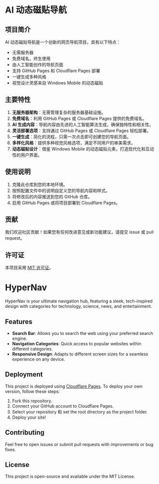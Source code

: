 # AI 动态磁贴导航

## 项目简介

AI 动态磁贴导航是一个创新的网页导航项目，具有以下特点：

- 无需服务器
- 免费域名，终生使用
- 由人工智能创作的导航页面
- 支持 GitHub Pages 和 Cloudflare Pages 部署
- 一键生成多种风格
- 视觉设计灵感来自 Windows Mobile 的动态磁贴

## 主要特性

1. **无服务器架构**：无需管理复杂的服务器基础设施。
2. **免费域名**：利用 GitHub Pages 或 Cloudflare Pages 提供的免费域名。
3. **AI 生成内容**：导航内容由先进的人工智能算法生成，确保独特性和相关性。
4. **灵活部署选项**：支持通过 GitHub Pages 或 Cloudflare Pages 轻松部署。
5. **一键生成**：简化的流程，只需一次点击即可创建您的导航页面。
6. **多样化风格**：提供多种视觉风格选项，满足不同用户的审美需求。
7. **动态磁贴设计**：借鉴 Windows Mobile 的动态磁贴元素，打造现代化和互动性的用户界面。

## 使用说明

1. 克隆此仓库到您的本地环境。
2. 按照配置文件中的说明自定义您的导航内容和样式。
3. 将修改后的内容推送到您的 GitHub 仓库。
4. 启用 GitHub Pages 或将项目部署到 Cloudflare Pages。

## 贡献

我们欢迎社区贡献！如果您有任何改进意见或新功能建议，请提交 issue 或 pull request。

## 许可证

本项目采用 [MIT 许可证](LICENSE)。



# HyperNav

HyperNav is your ultimate navigation hub, featuring a sleek, tech-inspired design with categories for technology, science, news, and entertainment.

## Features

- **Search Bar**: Allows you to search the web using your preferred search engine.
- **Navigation Categories**: Quick access to popular websites within different categories.
- **Responsive Design**: Adapts to different screen sizes for a seamless experience on any device.

## Deployment

This project is deployed using [Cloudflare Pages](https://pages.cloudflare.com/). To deploy your own version, follow these steps:

1. Fork this repository.
2. Connect your GitHub account to Cloudflare Pages.
3. Select your repository 和 set the root directory as the project folder.
4. Deploy your site!

## Contributing

Feel free to open issues or submit pull requests with improvements or bug fixes.

## License

This project is open-source and available under the MIT License.
